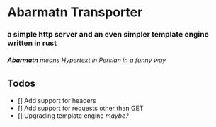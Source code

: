# Abarmatn Transporter
### a simple http server and an even simpler template engine written in rust
###### __Abarmatn__ means Hypertext in Persian in a funny way
## Todos
- [] Add support for headers
- [] Add support for requests other than GET
- [] Upgrading template engine _maybe?_